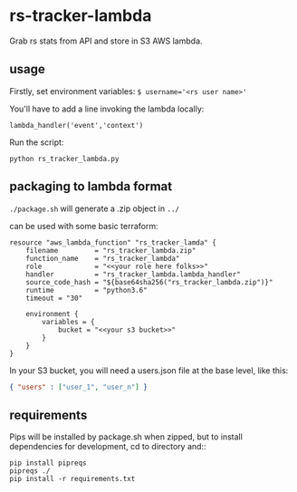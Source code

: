 # rs-tracker-lambda
Grab rs stats from API and store in S3 AWS lambda.

## usage

Firstly, set environment variables:
`$ username='<rs user name>'`

You'll have to add a line invoking the lambda locally:
```
lambda_handler('event','context')
```

Run the script:
```
python rs_tracker_lambda.py
```

## packaging to lambda format
`./package.sh` will generate a .zip object in `../`

can be used with some basic terraform:

```
resource "aws_lambda_function" "rs_tracker_lamda" {
    filename         = "rs_tracker_lambda.zip"
    function_name    = "rs_tracker_lambda"
    role             = "<<your role here folks>>"
    handler          = "rs_tracker_lambda.lambda_handler"
    source_code_hash = "${base64sha256("rs_tracker_lambda.zip")}"
    runtime          = "python3.6"
    timeout = "30"
  
    environment {
        variables = {
            bucket = "<<your s3 bucket>>"
        }
    }
}
```

In your S3 bucket, you will need a users.json file at the base level, like this:
```json
{ "users" : ["user_1", "user_n"] }
```

## requirements

Pips will be installed by package.sh when zipped, but to install dependencies for development, cd to directory and::
```
pip install pipreqs
pipreqs ./
pip install -r requirements.txt
```
